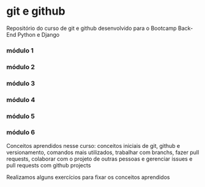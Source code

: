 # git e github
Repositório do curso de git e github desenvolvido para o Bootcamp Back-End Python e Django

### módulo 1
### módulo 2
### módulo 3
### módulo 4
### módulo 5
### módulo 6

Conceitos aprendidos nesse curso: conceitos iniciais de git, github e versionamento, comandos mais utilizados, trabalhar com branchs, fazer pull requests, colaborar com o projeto de outras pessoas e gerenciar issues e pull requests com github projects

Realizamos alguns exercícios para fixar os conceitos aprendidos
